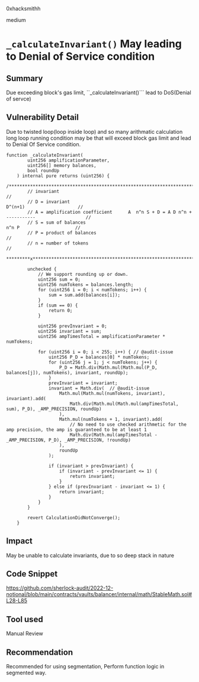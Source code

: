 0xhacksmithh

medium

# ```_calculateInvariant()``` May leading to Denial of Service condition

## Summary
Due exceeding block's gas limit, ``_calculateInvariant()``` lead to DoS(Denial of servce)

## Vulnerability Detail
Due to twisted loop(loop inside loop) and so many arithmatic calculation long loop running condition may be that will exceed block gas limit and lead to Denial Of Service condition.

```solidity
function _calculateInvariant(
        uint256 amplificationParameter,
        uint256[] memory balances,
        bool roundUp
    ) internal pure returns (uint256) {
        /**********************************************************************************************
        // invariant                                                                                 //
        // D = invariant                                                  D^(n+1)                    //
        // A = amplification coefficient      A  n^n S + D = A D n^n + -----------                   //
        // S = sum of balances                                             n^n P                     //
        // P = product of balances                                                                   //
        // n = number of tokens                                                                      //
        *********x************************************************************************************/

        unchecked {
            // We support rounding up or down.
            uint256 sum = 0;
            uint256 numTokens = balances.length;
            for (uint256 i = 0; i < numTokens; i++) {
                sum = sum.add(balances[i]);
            }
            if (sum == 0) {
                return 0;
            }

            uint256 prevInvariant = 0;
            uint256 invariant = sum;
            uint256 ampTimesTotal = amplificationParameter * numTokens;

            for (uint256 i = 0; i < 255; i++) { // @audit-issue
                uint256 P_D = balances[0] * numTokens;
                for (uint256 j = 1; j < numTokens; j++) {
                    P_D = Math.div(Math.mul(Math.mul(P_D, balances[j]), numTokens), invariant, roundUp);
                }
                prevInvariant = invariant;
                invariant = Math.div(  // @audit-issue
                    Math.mul(Math.mul(numTokens, invariant), invariant).add(
                        Math.div(Math.mul(Math.mul(ampTimesTotal, sum), P_D), _AMP_PRECISION, roundUp)
                    ),
                    Math.mul(numTokens + 1, invariant).add(
                        // No need to use checked arithmetic for the amp precision, the amp is guaranteed to be at least 1
                        Math.div(Math.mul(ampTimesTotal - _AMP_PRECISION, P_D), _AMP_PRECISION, !roundUp)
                    ),
                    roundUp
                );

                if (invariant > prevInvariant) {
                    if (invariant - prevInvariant <= 1) {
                        return invariant;
                    }
                } else if (prevInvariant - invariant <= 1) {
                    return invariant;
                }
            }
        }

        revert CalculationDidNotConverge();
    }
```

## Impact
May be unable to calculate invariants, due to so deep stack in nature

## Code Snippet
https://github.com/sherlock-audit/2022-12-notional/blob/main/contracts/vaults/balancer/internal/math/StableMath.sol#L28-L85

## Tool used

Manual Review

## Recommendation
Recommended for using segmentation, Perform function logic in segmented way.
